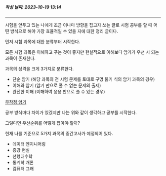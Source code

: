##### 작성 날짜: 2023-10-19 13:14
---

시험을 앞두고 있는 나에게 조금 이나마 방향을 잡고자 쓰는 글로 시험 공부를 할 때 어떤 방식으로 해야 가장 효율적일 수 있을 지에 대한 정리 글이다.

먼저 시험 과목에 대한 분류부터 시작한다.

모든 시험 과목은 이해하고 푸는 것이 좋지만 현실적으로 이해보다 암기가 우선 시 되는 과목이 존재한다.

과목의 성격을 크게 3가지로 분류한다.

- 단순 암기 (해당 과목의 전 시험 문제를 토대로 구멍 뚫기 식의 암기 과목의 경우)
- 이해와 암기 (암기 만으로 풀 수 없는 문제의 출제)
- 완전한 이해 (이해하여 응용 만으로 풀 수 있는 경우)

[무작정 암기](https://brunch.co.kr/@leesigi/94)

공부 방식마다 차이가 있겠지만 나는 위와 같이 생각하고 공부를 시작한다.

그렇다면 우선순위를 어떻게 잡아야 할까?

현재 나를 기준으로 5가지 과목의 중간고사가 예정되어 있다.

- 데이터 엔지니어링
- 증강 현실
- 선형대수학
- 통계학 개론
- 컴퓨터 그래
